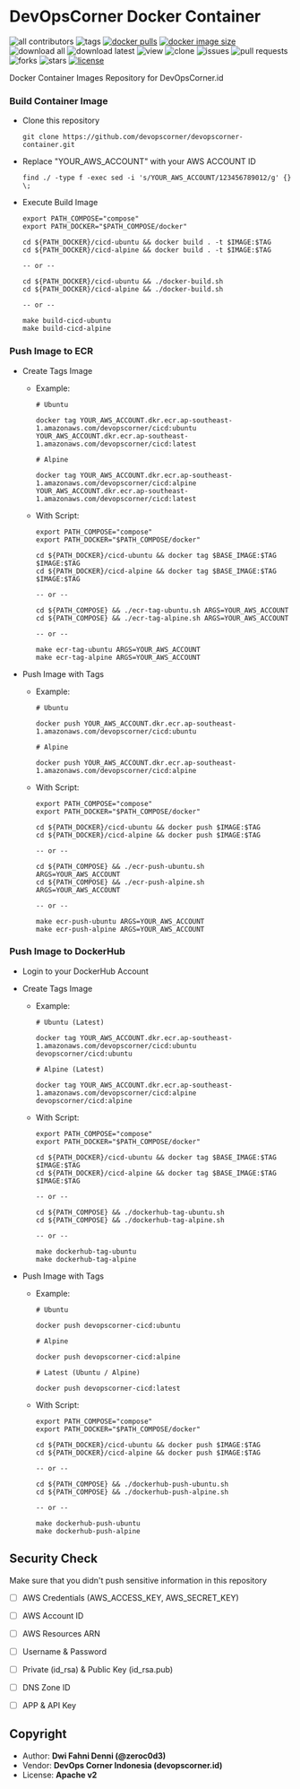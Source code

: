 # DevOpsCorner Docker Container

![all contributors](https://img.shields.io/github/contributors/devopscorner/devopscorner-container)
![tags](https://img.shields.io/github/v/tag/devopscorner/devopscorner-container?sort=semver)
[![docker pulls](https://img.shields.io/docker/pulls/devopscorner/cicd.svg)](https://hub.docker.com/r/devopscorner/cicd/)
[![docker image size](https://img.shields.io/docker/image-size/devopscorner/cicd.svg?sort=date)](https://hub.docker.com/r/devopscorner/cicd/)
![download all](https://img.shields.io/github/downloads/devopscorner/devopscorner-container/total.svg)
![download latest](https://img.shields.io/github/downloads/devopscorner/devopscorner-container/2.1/total)
![view](https://views.whatilearened.today/views/github/devopscorner/devopscorner-container.svg)
![clone](https://img.shields.io/badge/dynamic/json?color=success&label=clone&query=count&url=https://github.com/devopscorner/devopscorner-container/blob/main/clone.json?raw=True&logo=github)
![issues](https://img.shields.io/github/issues/devopscorner/devopscorner-container)
![pull requests](https://img.shields.io/github/issues-pr/devopscorner/devopscorner-container)
![forks](https://img.shields.io/github/forks/devopscorner/devopscorner-container)
![stars](https://img.shields.io/github/stars/devopscorner/devopscorner-container)
[![license](https://img.shields.io/github/license/devopscorner/devopscorner-container)](https://img.shields.io/github/license/devopscorner/devopscorner-container)

Docker Container Images Repository for DevOpsCorner.id

### Build Container Image

- Clone this repository

  ```
  git clone https://github.com/devopscorner/devopscorner-container.git
  ```

- Replace "YOUR_AWS_ACCOUNT" with your AWS ACCOUNT ID

  ```
  find ./ -type f -exec sed -i 's/YOUR_AWS_ACCOUNT/123456789012/g' {} \;
  ```

- Execute Build Image

  ```
  export PATH_COMPOSE="compose"
  export PATH_DOCKER="$PATH_COMPOSE/docker"

  cd ${PATH_DOCKER}/cicd-ubuntu && docker build . -t $IMAGE:$TAG
  cd ${PATH_DOCKER}/cicd-alpine && docker build . -t $IMAGE:$TAG

  -- or --

  cd ${PATH_DOCKER}/cicd-ubuntu && ./docker-build.sh
  cd ${PATH_DOCKER}/cicd-alpine && ./docker-build.sh

  -- or --

  make build-cicd-ubuntu
  make build-cicd-alpine
  ```

### Push Image to ECR

- Create Tags Image
  - Example:

    ```
    # Ubuntu

    docker tag YOUR_AWS_ACCOUNT.dkr.ecr.ap-southeast-1.amazonaws.com/devopscorner/cicd:ubuntu YOUR_AWS_ACCOUNT.dkr.ecr.ap-southeast-1.amazonaws.com/devopscorner/cicd:latest

    # Alpine

    docker tag YOUR_AWS_ACCOUNT.dkr.ecr.ap-southeast-1.amazonaws.com/devopscorner/cicd:alpine YOUR_AWS_ACCOUNT.dkr.ecr.ap-southeast-1.amazonaws.com/devopscorner/cicd:latest
    ```

  - With Script:

    ```
    export PATH_COMPOSE="compose"
    export PATH_DOCKER="$PATH_COMPOSE/docker"

    cd ${PATH_DOCKER}/cicd-ubuntu && docker tag $BASE_IMAGE:$TAG $IMAGE:$TAG
    cd ${PATH_DOCKER}/cicd-alpine && docker tag $BASE_IMAGE:$TAG $IMAGE:$TAG

    -- or --

    cd ${PATH_COMPOSE} && ./ecr-tag-ubuntu.sh ARGS=YOUR_AWS_ACCOUNT
    cd ${PATH_COMPOSE} && ./ecr-tag-alpine.sh ARGS=YOUR_AWS_ACCOUNT

    -- or --

    make ecr-tag-ubuntu ARGS=YOUR_AWS_ACCOUNT
    make ecr-tag-alpine ARGS=YOUR_AWS_ACCOUNT
    ```

- Push Image with Tags
  - Example:

    ```
    # Ubuntu

    docker push YOUR_AWS_ACCOUNT.dkr.ecr.ap-southeast-1.amazonaws.com/devopscorner/cicd:ubuntu

    # Alpine

    docker push YOUR_AWS_ACCOUNT.dkr.ecr.ap-southeast-1.amazonaws.com/devopscorner/cicd:alpine
    ```

  - With Script:

    ```
    export PATH_COMPOSE="compose"
    export PATH_DOCKER="$PATH_COMPOSE/docker"

    cd ${PATH_DOCKER}/cicd-ubuntu && docker push $IMAGE:$TAG
    cd ${PATH_DOCKER}/cicd-alpine && docker push $IMAGE:$TAG

    -- or --

    cd ${PATH_COMPOSE} && ./ecr-push-ubuntu.sh ARGS=YOUR_AWS_ACCOUNT
    cd ${PATH_COMPOSE} && ./ecr-push-alpine.sh ARGS=YOUR_AWS_ACCOUNT

    -- or --

    make ecr-push-ubuntu ARGS=YOUR_AWS_ACCOUNT
    make ecr-push-alpine ARGS=YOUR_AWS_ACCOUNT
    ```

### Push Image to DockerHub

- Login to your DockerHub Account
- Create Tags Image
  - Example:

    ```
    # Ubuntu (Latest)

    docker tag YOUR_AWS_ACCOUNT.dkr.ecr.ap-southeast-1.amazonaws.com/devopscorner/cicd:ubuntu devopscorner/cicd:ubuntu

    # Alpine (Latest)

    docker tag YOUR_AWS_ACCOUNT.dkr.ecr.ap-southeast-1.amazonaws.com/devopscorner/cicd:alpine devopscorner/cicd:alpine
    ```

  - With Script:

    ```
    export PATH_COMPOSE="compose"
    export PATH_DOCKER="$PATH_COMPOSE/docker"

    cd ${PATH_DOCKER}/cicd-ubuntu && docker tag $BASE_IMAGE:$TAG $IMAGE:$TAG
    cd ${PATH_DOCKER}/cicd-alpine && docker tag $BASE_IMAGE:$TAG $IMAGE:$TAG

    -- or --

    cd ${PATH_COMPOSE} && ./dockerhub-tag-ubuntu.sh
    cd ${PATH_COMPOSE} && ./dockerhub-tag-alpine.sh

    -- or --

    make dockerhub-tag-ubuntu
    make dockerhub-tag-alpine
    ```

- Push Image with Tags

  - Example:

    ```
    # Ubuntu

    docker push devopscorner-cicd:ubuntu

    # Alpine

    docker push devopscorner-cicd:alpine

    # Latest (Ubuntu / Alpine)

    docker push devopscorner-cicd:latest
    ```

  - With Script:

    ```
    export PATH_COMPOSE="compose"
    export PATH_DOCKER="$PATH_COMPOSE/docker"

    cd ${PATH_DOCKER}/cicd-ubuntu && docker push $IMAGE:$TAG
    cd ${PATH_DOCKER}/cicd-alpine && docker push $IMAGE:$TAG

    -- or --

    cd ${PATH_COMPOSE} && ./dockerhub-push-ubuntu.sh
    cd ${PATH_COMPOSE} && ./dockerhub-push-alpine.sh

    -- or --

    make dockerhub-push-ubuntu
    make dockerhub-push-alpine
    ```

## Security Check

Make sure that you didn't push sensitive information in this repository

- [ ] AWS Credentials (AWS_ACCESS_KEY, AWS_SECRET_KEY)
- [ ] AWS Account ID
- [ ] AWS Resources ARN
- [ ] Username & Password
- [ ] Private (id_rsa) & Public Key (id_rsa.pub)
- [ ] DNS Zone ID
- [ ] APP & API Key


## Copyright

- Author: **Dwi Fahni Denni (@zeroc0d3)**
- Vendor: **DevOps Corner Indonesia (devopscorner.id)**
- License: **Apache v2**
